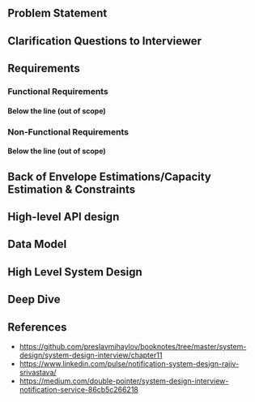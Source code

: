 ## Problem Statement

## Clarification Questions to Interviewer 

## Requirements
### Functional Requirements
#### Below the line (out of scope)
### Non-Functional Requirements
#### Below the line (out of scope)

## Back of Envelope Estimations/Capacity Estimation & Constraints
## High-level API design 
## Data Model
## High Level System Design
## Deep Dive
## References
* https://github.com/preslavmihaylov/booknotes/tree/master/system-design/system-design-interview/chapter11
* https://www.linkedin.com/pulse/notification-system-design-rajiv-srivastava/
* https://medium.com/double-pointer/system-design-interview-notification-service-86cb5c266218